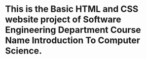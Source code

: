 # This is the Basic HTML and CSS website project of Software Engineering Department Course Name Introduction To Computer Science.

